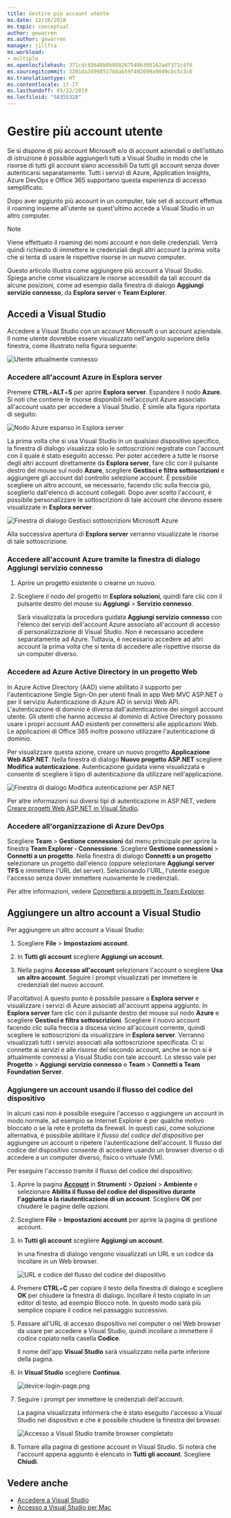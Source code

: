 ```yaml
---
title: Gestire più account utente
ms.date: 12/10/2018
ms.topic: conceptual
author: gewarren
ms.author: gewarren
manager: jillfra
ms.workload:
- multiple
ms.openlocfilehash: 371cdc85648b8b058267540b305162adf371c4f6
ms.sourcegitcommit: 3201da3499051768ab59f492699a9049cbc5c3c6
ms.translationtype: HT
ms.contentlocale: it-IT
ms.lasthandoff: 03/22/2019
ms.locfileid: "58355328"
---
```

# <a name="work-with-multiple-user-accounts"></a>Gestire più account utente

Se si dispone di più account Microsoft e/o di account aziendali o dell’istituto di istruzione è possibile aggiungerli tutti a Visual Studio in modo che le risorse di tutti gli account siano accessibili Da tutti gli account senza dover autenticarsi separatamente. Tutti i servizi di Azure, Application Insights, Azure DevOps e Office 365 supportano questa esperienza di accesso semplificato.

Dopo aver aggiunto più account in un computer, tale set di account effettua il roaming insieme all'utente se quest'ultimo accede a Visual Studio in un altro computer.

> [!NOTE]
> Viene effettuato il roaming dei nomi account e non delle credenziali. Verrà quindi richiesto di immettere le credenziali degli altri account la prima volta che si tenta di usare le rispettive risorse in un nuovo computer.

Questo articolo illustra come aggiungere più account a Visual Studio. Spiega anche come visualizzare le risorse accessibili da tali account da alcune posizioni, come ad esempio dalla finestra di dialogo **Aggiungi servizio connesso**, da **Esplora server** e **Team Explorer**.

## <a name="sign-in-to-visual-studio"></a>Accedi a Visual Studio

Accedere a Visual Studio con un account Microsoft o un account aziendale. Il nome utente dovrebbe essere visualizzato nell'angolo superiore della finestra, come illustrato nella figura seguente:

![Utente attualmente connesso](../ide/media/vs2015_username.png)

### <a name="access-your-azure-account-in-server-explorer"></a>Accedere all'account Azure in Esplora server

Premere **CTRL**+**ALT**+**S** per aprire **Esplora server**. Espandere il nodo **Azure**. Si noti che contiene le risorse disponibili nell'account Azure associato all'account usato per accedere a Visual Studio. È simile alla figura riportata di seguito:

![Nodo Azure espanso in Esplora server](../ide/media/work-with-multiple-user-accounts/server-explorer.png)

La prima volta che si usa Visual Studio in un qualsiasi dispositivo specifico, la finestra di dialogo visualizza solo le sottoscrizioni registrate con l'account con il quale è stato eseguito accesso. Per poter accedere a tutte le risorse degli altri account direttamente da **Esplora server**, fare clic con il pulsante destro del mouse sul nodo **Azure**, scegliere **Gestisci e filtra sottoscrizioni** e aggiungere gli account dal controllo selezione account. È possibile scegliere un altro account, se necessario, facendo clic sulla freccia giù, sceglierlo dall'elenco di account collegati. Dopo aver scelto l'account, è possibile personalizzare le sottoscrizioni di tale account che devono essere visualizzate in **Esplora server**.

![Finestra di dialogo Gestisci sottoscrizioni Microsoft Azure](../ide/media/vs2015_manage_subs.png)

Alla successiva apertura di **Esplora server** verranno visualizzate le risorse di tale sottoscrizione.

### <a name="access-your-azure-account-via-add-connected-service-dialog"></a>Accedere all'account Azure tramite la finestra di dialogo Aggiungi servizio connesso

1. Aprire un progetto esistente o crearne un nuovo.

1. Scegliere il nodo del progetto in **Esplora soluzioni**, quindi fare clic con il pulsante destro del mouse su **Aggiungi** > **Servizio connesso**.

   Sarà visualizzata la procedura guidata **Aggiungi servizio connesso** con l'elenco dei servizi dell'account Azure associato all'account di accesso di personalizzazione di Visual Studio. Non è necessario accedere separatamente ad Azure. Tuttavia, è necessario accedere ad altri account la prima volta che si tenta di accedere alle rispettive risorse da un computer diverso.

### <a name="access-azure-active-directory-in-a-web-project"></a>Accedere ad Azure Active Directory in un progetto Web

In Azure Active Directory (AAD) viene abilitato il supporto per l'autenticazione Single Sign-On per utenti finali in app Web MVC ASP.NET o per il servizio Autenticazione di Azure AD in servizi Web API. L'autenticazione di dominio è diversa dall'autenticazione dei singoli account utente. Gli utenti che hanno accesso al dominio di Active Directory possono usare i propri account AAD esistenti per connettersi alle applicazioni Web. Le applicazioni di Office 365 inoltre possono utilizzare l'autenticazione di dominio.

Per visualizzare questa azione, creare un nuovo progetto **Applicazione Web ASP.NET**. Nella finestra di dialogo **Nuovo progetto ASP.NET** scegliere **Modifica autenticazione**. Autenticazione guidata viene visualizzata e consente di scegliere il tipo di autenticazione da utilizzare nell'applicazione.

![Finestra di dialogo Modifica autenticazione per ASP.NET](../ide/media/vs2015_change_authentication.png)

Per altre informazioni sui diversi tipi di autenticazione in ASP.NET, vedere [Creare progetti Web ASP.NET in Visual Studio](/aspnet/visual-studio/overview/2013/creating-web-projects-in-visual-studio#authentication-methods).

### <a name="access-your-azure-devops-organization"></a>Accedere all'organizzazione di Azure DevOps

Scegliere **Team** > **Gestione connessioni** dal menu principale per aprire la finestra **Team Explorer - Connessione**. Scegliere **Gestione connessioni** > **Connetti a un progetto**. Nella finestra di dialogo **Connetti a un progetto** selezionare un progetto dall'elenco (oppure selezionare **Aggiungi server TFS** e immettere l'URL del server). Selezionando l'URL, l'utente esegue l'accesso senza dover immettere nuovamente le credenziali.

Per altre informazioni, vedere [Connettersi a progetti in Team Explorer](connect-team-project.md).

## <a name="add-an-additional-account-to-visual-studio"></a>Aggiungere un altro account a Visual Studio

Per aggiungere un altro account a Visual Studio:

1. Scegliere **File** > **Impostazioni account**.

1. In **Tutti gli account** scegliere **Aggiungi un account**.

1. Nella pagina **Accesso all'account** selezionare l'account o scegliere **Usa un altro account**. Seguire i prompt visualizzati per immettere le credenziali del nuovo account.

(Facoltativo) A questo punto è possibile passare a **Esplora server** e visualizzare i servizi di Azure associati all'account appena aggiunto. In **Esplora server** fare clic con il pulsante destro del mouse sul nodo **Azure** e scegliere **Gestisci e filtra sottoscrizioni**. Scegliere il nuovo account facendo clic sulla freccia a discesa vicino all'account corrente, quindi scegliere le sottoscrizioni da visualizzare in **Esplora server**. Verranno visualizzati tutti i servizi associati alla sottoscrizione specificata. Ci si connette ai servizi e alle risorse del secondo account, anche se non si è attualmente connessi a Visual Studio con tale account. Lo stesso vale per **Progetto** > **Aggiungi servizio connesso** e **Team** > **Connetti a Team Foundation Server**.

### <a name="add-an-account-using-device-code-flow"></a>Aggiungere un account usando il flusso del codice del dispositivo

In alcuni casi non è possibile eseguire l'accesso o aggiungere un account in modo normale, ad esempio se Internet Explorer è per qualche motivo bloccato o se la rete è protetta da firewall. In questi casi, come soluzione alternativa, è possibile abilitare il *flusso del codice del dispositivo* per aggiungere un account o ripetere l'autenticazione dell'account. Il flusso del codice del dispositivo consente di accedere usando un browser diverso o di accedere a un computer diverso, fisico o virtuale (VM).

Per eseguire l'accesso tramite il flusso del codice del dispositivo:

1. Aprire la pagina [**Account**](reference/accounts-environment-options-dialog-box.md) in **Strumenti** > **Opzioni** > **Ambiente** e selezionare **Abilita il flusso del codice del dispositivo durante l'aggiunta o la riautenticazione di un account**. Scegliere **OK** per chiudere le pagine delle opzioni.

1. Scegliere **File** > **Impostazioni account** per aprire la pagina di gestione account.

1. In **Tutti gli account** scegliere **Aggiungi un account**.

   In una finestra di dialogo vengono visualizzati un URL e un codice da incollare in un Web browser.

   ![URL e codice del flusso del codice del dispositivo](media/work-with-multiple-user-accounts/device-login-code.png)

1. Premere **CTRL**+**C** per copiare il testo della finestra di dialogo e scegliere **OK** per chiudere la finestra di dialogo. Incollare il testo copiato in un editor di testo, ad esempio Blocco note. In questo modo sarà più semplice copiare il codice nel passaggio successivo.

1. Passare all'URL di accesso dispositivo nel computer o nel Web browser da usare per accedere a Visual Studio, quindi incollare o immettere il codice copiato nella casella **Codice**.

   Il nome dell'app **Visual Studio** sarà visualizzato nella parte inferiore della pagina.

1. In **Visual Studio** scegliere **Continua**.

   ![device-login-page.png](media/work-with-multiple-user-accounts/device-login-page.png)

1. Seguire i prompt per immettere le credenziali dell'account.

   La pagina visualizzata informerà che è stato eseguito l'accesso a Visual Studio nel dispositivo e che è possibile chiudere la finestra del browser.

   ![Accesso a Visual Studio tramite browser completato](media/work-with-multiple-user-accounts/sign-in-browser-complete.png)

1. Tornare alla pagina di gestione account in Visual Studio. Si noterà che l'account appena aggiunto è elencato in **Tutti gli account**. Scegliere **Chiudi**.

## <a name="see-also"></a>Vedere anche

- [Accedere a Visual Studio](signing-in-to-visual-studio.md)
- [Accesso a Visual Studio per Mac](/visualstudio/mac/signing-in)
